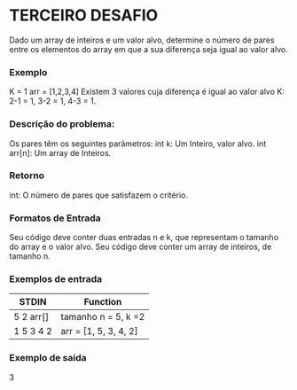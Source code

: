 # TERCEIRO DESAFIO

Dado um array de inteiros e um valor alvo, determine o número de pares entre os elementos do array em que a sua diferença seja igual ao valor alvo.

### Exemplo
K = 1
arr = [1,2,3,4]
Existem 3 valores cuja diferença é igual ao valor alvo K: 2-1 = 1, 3-2 = 1, 4-3 = 1.

### Descrição do problema:
Os pares têm os seguintes parâmetros:
int k: Um Inteiro, valor alvo.
int arr[n]: Um array de Inteiros.

### Retorno
int: O número de pares que satisfazem o critério.

### Formatos de Entrada
Seu código deve conter duas entradas n e k, que representam o tamanho do array e o valor alvo.
Seu código deve conter um array de inteiros, de tamanho n.

### Exemplos de entrada

| STDIN     | Function             |
|-----------|----------------------|
| 5 2 arr[] | tamanho n = 5, k =2  |
|1 5 3 4 2  | arr = [1, 5, 3, 4, 2]|

### Exemplo de saida
3